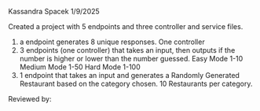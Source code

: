 Kassandra Spacek
1/9/2025

Created a project with 5 endpoints and three controller and service files.
1. a endpoint generates 8 unique responses. One controller
2. 3 endpoints (one controller) that takes an input, then outputs if the number is  higher or lower than the number guessed.
    Easy Mode 1-10
    Medium Mode 1-50
    Hard Mode 1-100
3. 1 endpoint that takes an input and generates a Randomly Generated Restaurant based on the category chosen. 10 Restaurants per category.

Reviewed by: 